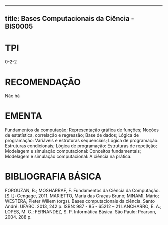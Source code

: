 
---
title: Bases Computacionais da Ciência - BIS0005 
---

# TPI

0-2-2

# RECOMENDAÇÃO

Não há

# EMENTA

Fundamentos da computação; Representação gráfica de funções; Noções de estatística, correlação e regressão; Base de dados; Lógica de programação: Variáveis e estruturas sequenciais; Lógica de programação: Estruturas condicionais; Lógica de programação: Estruturas de repetição; Modelagem e simulação computacional: Conceitos fundamentais; Modelagem e simulação computacional: A ciência na prática.

# BIBLIOGRAFIA BÁSICA

FOROUZAN, B.; MOSHARRAF, F. Fundamentos da Ciência da Computação. [S.l.]: Cengage, 2011.
MARIETTO, Maria das Graças Bruno; MINAMI, Mário; WESTERA, Pieter Willem (orgs). Bases computacionais da ciência. Santo André: UFABC. 2013, 242 p. ISBN: 987 - 85 - 65212 – 21
LANCHARRO, E. A.; LOPES, M. G.; FERNANDEZ, S. P. Informática Básica. São Paulo: Pearson, 2004. 288 p.
        